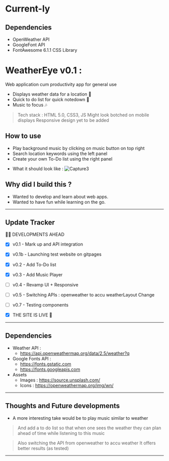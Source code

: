# Current-ly

## Dependencies
- OpenWeather API 
- GoogleFont API
- FontAwesome 6.1.1 CSS Library 

# WeatherEye v0.1 : 
Web application cum productivity app for general use
* Displays weather data for a location :foggy:
* Quick to do list for quick notedown :memo:
* Music to focus :notes:
> Tech stack : HTML 5.0, CSS3, JS 
> Might look botched on mobile displays
> Responsive design yet to be added

## How to use
* Play background music by clicking on music button on top right
* Search location keywords using the left panel
* Create your own To-Do list using the right panel

- What it should look like : ![Capture3](https://user-images.githubusercontent.com/75546189/179979649-c1202968-7741-4f80-82e8-a869d4a7a8be.PNG)

## Why did I build this ?
- Wanted to develop and learn about web apps.
- Wanted to have fun while learning on the go.


---
## Update Tracker

:construction_worker_man: DEVELOPMENTS AHEAD

- [x] v0.1 - Mark up and API integration
- [x] v0.1b - Launching test website on gitpages
- [x] v0.2 - Add To-Do list
- [x] v0.3 - Add Music Player
- [ ] v0.4 - Revamp UI + Responsive
- [ ] v0.5 - Switching APIs : openweather to accu weatherLayout Change
- [ ] v0.7 - Testing components

- [x] THE SITE IS LIVE :rocket: 
---
## Dependencies 

- Weather API : 
    - https://api.openweathermap.org/data/2.5/weather?q
- Google Fonts API : 
    - https://fonts.gstatic.com
    - https://fonts.googleapis.com
- Assets 
    - Images : https://source.unsplash.com/
    - Icons :  https://openweathermap.org/img/wn/
---

## Thoughts and Future developments

- A more interesting take would be to play music similar to weather
> And add a to do list so that when one sees the weather they can plan ahead of time while listening to this music 

> Also switching the API from openweather to accu weather 
> It offers better results (as tested)
---
